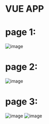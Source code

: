 # VUE APP 
# page 1: 

![image](https://github.com/huseyinicten/bitrme2/assets/115720201/4e86853c-dffd-42c4-abcb-ecfbffdc85ae)

# page 2:
![image](https://github.com/huseyinicten/bitrme2/assets/115720201/ff584a80-8c7f-41c4-af91-3548e4f74818)

# page 3:

![image](https://github.com/huseyinicten/bitrme2/assets/115720201/e1c1d017-326b-438b-af80-4c57c18e0c30)
![image](https://github.com/huseyinicten/bitrme2/assets/115720201/004de88f-d7b3-47d7-b5a7-4253e669b04e)
